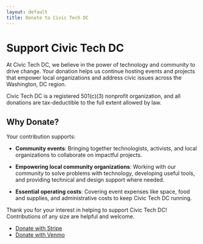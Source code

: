 ```yaml
---
layout: default
title: Donate to Civic Tech DC
---
```


# Support Civic Tech DC

At Civic Tech DC, we believe in the power of technology and community to drive change. Your donation helps us continue hosting events and projects that empower local organizations and address civic issues across the Washington, DC region.

Civic Tech DC is a registered 501(c)(3) nonprofit organization, and all donations are tax-deductible to the full extent allowed by law.

## Why Donate?

Your contribution supports:

- **Community events**: Bringing together technologists, activists, and local organizations to collaborate on impactful projects.

- **Empowering local community organizations**: Working with our community to solve problems with technology, developing useful tools, and providing technical and design support where needed.

- **Essential operating costs**: Covering event expenses like space, food and supplies, and administrative costs to keep Civic Tech DC running.

Thank you for your interest in helping to support Civic Tech DC! Contributions of any size are helpful and welcome.

<ul class="usa-button-group">
  <li class="usa-button-group__item">
    <a
      class="usa-button"
      href="https://donate.stripe.com/fZe00d7KM3y84c83cc"
      target="_blank">
    Donate with Stripe
    </a>
  </li>
  <li class="usa-button-group__item">
    <a
      class="usa-button"
      href="https://account.venmo.com/u/civic-tech-dc"
      target="_blank">
    Donate with Venmo
    </a>
  </li>
</ul>
